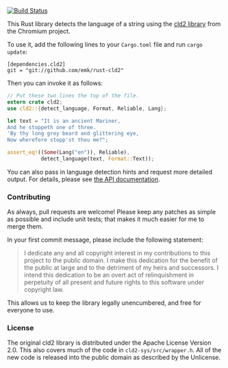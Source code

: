 [![Build Status](https://travis-ci.org/emk/rust-cld2.svg?branch=master)](https://travis-ci.org/emk/rust-cld2)

This Rust library detects the language of a string using the
[cld2 library][cld2] from the Chromium project.

To use it, add the following lines to your `Cargo.toml` file and run `cargo
update`:

```
[dependencies.cld2]
git = "git://github.com/emk/rust-cld2"
```

Then you can invoke it as follows:

``` rust
// Put these two lines the top of the file.
extern crate cld2;
use cld2::{detect_language, Format, Reliable, Lang};

let text = "It is an ancient Mariner,
And he stoppeth one of three.
'By thy long grey beard and glittering eye,
Now wherefore stopp'st thou me?";

assert_eq!((Some(Lang("en")), Reliable),
           detect_language(text, Format::Text));
```

You can also pass in language detection hints and request more detailed
output.  For details, please see [the API documentation][apidoc].

### Contributing

As always, pull requests are welcome!  Please keep any patches as simple as
possible and include unit tests; that makes it much easier for me to merge
them.

In your first commit message, please include the following statement:

> I dedicate any and all copyright interest in my contributions to this
project to the public domain. I make this dedication for the benefit of the
public at large and to the detriment of my heirs and successors. I intend
this dedication to be an overt act of relinquishment in perpetuity of all
present and future rights to this software under copyright law.

This allows us to keep the library legally unencumbered, and free for
everyone to use.

### License

The original cld2 library is distributed under the Apache License Version
2.0.  This also covers much of the code in `cld2-sys/src/wrapper.h`.  All
of the new code is released into the public domain as described by the
Unlicense.

[cld2]: https://code.google.com/p/cld2/
[apidoc]: http://www.rust-ci.org/emk/rust-cld2/doc/cld2/
